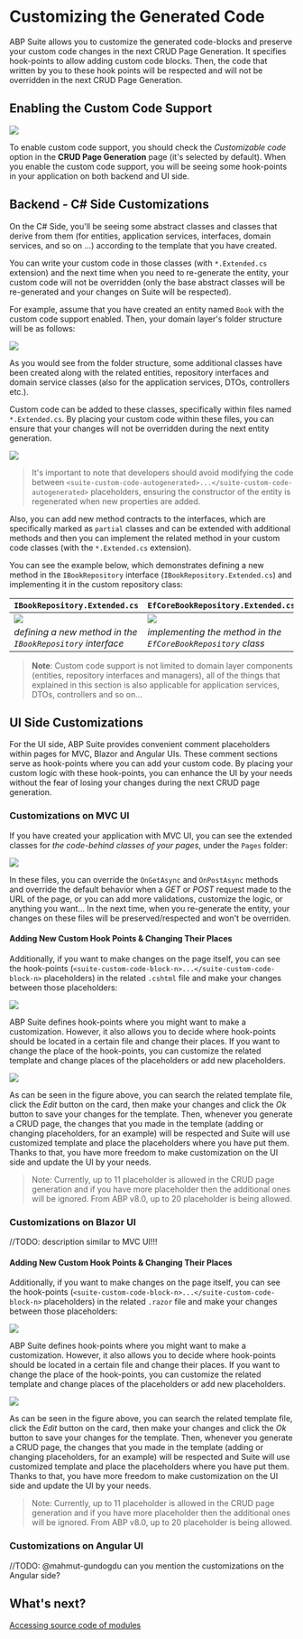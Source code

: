 # Customizing the Generated Code

ABP Suite allows you to customize the generated code-blocks and preserve your custom code changes in the next CRUD Page Generation. It specifies hook-points to allow adding custom code blocks. Then, the code that written by you to these hook points will be respected and will not be overridden in the next CRUD Page Generation.

## Enabling the Custom Code Support

![](../images/enabling-custom-code.png)

To enable custom code support, you should check the _Customizable code_ option in the **CRUD Page Generation** page (it's selected by default). When you enable the custom code support, you will be seeing some hook-points in your application on both backend and UI side. 

## Backend - C# Side Customizations

On the C# Side, you'll be seeing some abstract classes and classes that derive from them (for entities, application services, interfaces, domain services, and so on ...) according to the template that you have created.

You can write your custom code in those classes (with `*.Extended.cs` extension) and the next time when you need to re-generate the entity, your custom code will not be overridden (only the base abstract classes will be re-generated and your changes on Suite will be respected).

For example, assume that you have created an entity named `Book` with the custom code support enabled. Then, your domain layer's folder structure will be as follows:

![](../images/custom-code-domain-folder-structure.png)

As you would see from the folder structure, some additional classes have been created along with the related entities, repository interfaces and domain service classes (also for the application services, DTOs, controllers etc.).

Custom code can be added to these classes, specifically within files named `*.Extended.cs`. By placing your custom code within these files, you can ensure that your changes will not be overridden during the next entity generation. 

![](../images/custom-code-entity-new-property.png)

> It's important to note that developers should avoid modifying the code between `<suite-custom-code-autogenerated>...</suite-custom-code-autogenerated>` placeholders, ensuring the constructor of the entity is regenerated when new properties are added.

Also, you can add new method contracts to the interfaces, which are specifically marked as `partial` classes and can be extended with additional methods and then you can implement the related method in your custom code classes (with the `*.Extended.cs` extension). 

You can see the example below, which demonstrates defining a new method in the `IBookRepository` interface (`IBookRepository.Extended.cs`) and implementing it in the custom repository class:

| `IBookRepository.Extended.cs` | `EfCoreBookRepository.Extended.cs` |
|---|---|
| ![](../images/custom-code-repository-interface-new-method.png) | ![](../images/custom-code-repository-new-method.png) | 
| _defining a new method in the `IBookRepository` interface_ |  _implementing the method in the `EfCoreBookRepository` class_  |

> **Note**: Custom code support is not limited to domain layer components (entities, repository interfaces and managers), all of the things that explained in this section is also applicable for application services, DTOs, controllers and so on... 

## UI Side Customizations

For the UI side, ABP Suite provides convenient comment placeholders within pages for MVC, Blazor and Angular UIs. These comment sections serve as hook-points where you can add your custom code. By placing your custom logic with these hook-points, you can enhance the UI by your needs without the fear of losing your changes during the next CRUD page generation.

### Customizations on MVC UI

If you have created your application with MVC UI, you can see the extended classes for _the code-behind classes of your pages_, under the `Pages` folder:

![](../images/custom-code-mvc-folder-structure.png)

In these files, you can override the `OnGetAsync` and `OnPostAsync` methods and override the default behavior when a _GET_ or _POST_ request made to the URL of the page, or you can add more validations, customize the logic, or anything you want... In the next time, when you re-generate the entity, your changes on these files will be preserved/respected and won't be overriden.

#### Adding New Custom Hook Points & Changing Their Places

Additionally, if you want to make changes on the page itself, you can see the hook-points (`<suite-custom-code-block-n>...</suite-custom-code-block-n>` placeholders) in the related `.cshtml` file and make your changes between those placeholders:

![](../images/custom-code-mvc-page.png)

ABP Suite defines hook-points where you might want to make a customization. However, it also allows you to decide where hook-points should be located in a certain file and change their places. If you want to change the place of the hook-points, you can customize the related template and change places of the placeholders or add new placeholders.

![](../images/custom-code-mvc-templates.png)

As can be seen in the figure above, you can search the related template file, click the _Edit_ button on the card, then make your changes and click the _Ok_ button to save your changes for the template. Then, whenever you generate a CRUD page, the changes that you made in the template (adding or changing placeholders, for an example) will be respected and Suite will use customized template and place the placeholders where you have put them. Thanks to that, you have more freedom to make customization on the UI side and update the UI by your needs.

> Note: Currently, up to 11 placeholder is allowed in the CRUD page generation and if you have more placeholder then the additional ones will be ignored. From ABP v8.0, up to 20 placeholder is being allowed.

### Customizations on Blazor UI

//TODO: description similar to MVC UI!!!

#### Adding New Custom Hook Points & Changing Their Places

Additionally, if you want to make changes on the page itself, you can see the hook-points (`<suite-custom-code-block-n>...</suite-custom-code-block-n>` placeholders) in the related `.razor` file and make your changes between those placeholders:

![](../images/custom-code-blazor-page.png)

ABP Suite defines hook-points where you might want to make a customization. However, it also allows you to decide where hook-points should be located in a certain file and change their places. If you want to change the place of the hook-points, you can customize the related template and change places of the placeholders or add new placeholders.

![](../images/custom-code-blazor-template.png)

As can be seen in the figure above, you can search the related template file, click the _Edit_ button on the card, then make your changes and click the _Ok_ button to save your changes for the template. Then, whenever you generate a CRUD page, the changes that you made in the template (adding or changing placeholders, for an example) will be respected and Suite will use customized template and place the placeholders where you have put them. Thanks to that, you have more freedom to make customization on the UI side and update the UI by your needs.

> Note: Currently, up to 11 placeholder is allowed in the CRUD page generation and if you have more placeholder then the additional ones will be ignored. From ABP v8.0, up to 20 placeholder is being allowed.

### Customizations on Angular UI

//TODO: @mahmut-gundogdu can you mention the customizations on the Angular side?

## What's next?

[Accessing source code of modules](source-code.md)
